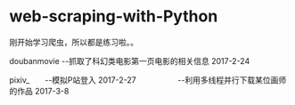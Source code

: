 # web-scraping-with-Python
刚开始学习爬虫，所以都是练习啦。。

doubanmovie --抓取了科幻类电影第一页电影的相关信息   2017-2-24

pixiv_       --模拟P站登入  2017-2-27       
             --利用多线程并行下载某位画师的作品 2017-3-8
